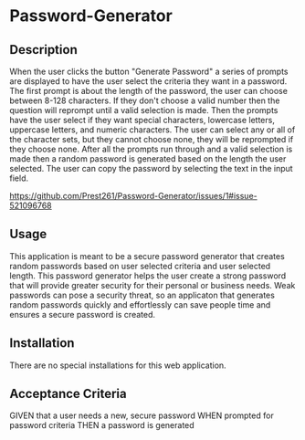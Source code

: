 # Password-Generator

## Description
When the user clicks the button "Generate Password" a series of prompts are displayed to have the user select the criteria they want in a password. The first prompt is about the length of the password, the user can choose between 8-128 characters. If they don't choose a valid number then the question will reprompt until a valid selection is made. Then the prompts have the user select if they want special characters, lowercase letters, uppercase letters, and numeric characters. The user can select any or all of the character sets, but they cannot choose none, they will be reprompted if they choose none. After all the prompts run through and a valid selection is made then a random password is generated based on the length the user selected. The user can copy the password by selecting the text in the input field. 

https://github.com/Prest261/Password-Generator/issues/1#issue-521096768

## Usage
This application is meant to be a secure password generator that creates random passwords based on user selected criteria and user selected length. This password generator helps the user create a strong password that will provide greater security for their personal or business needs. Weak passwords can pose a security threat, so an applicaton that generates random passwords quickly and effortlessly can save people time and ensures a secure password is created.

## Installation 
There are no special installations for this web application.

## Acceptance Criteria
GIVEN that a user needs a new, secure password
WHEN prompted for password criteria
THEN a password is generated
